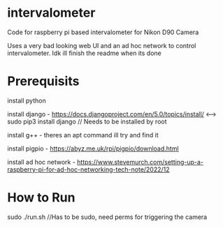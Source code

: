 # intervalometer
 
Code for raspberry pi based intervalometer for Nikon D90 Camera

Uses a very bad looking web UI and an ad hoc network to control intervalometer. Idk ill finish the readme when its done


# Prerequisits
install python

install django - https://docs.djangoproject.com/en/5.0/topics/install/ <--> sudo pip3 install django // Needs to be installed by root

install g++ - theres an apt command ill try and find it

install pigpio - https://abyz.me.uk/rpi/pigpio/download.html

install ad hoc network - https://www.stevemurch.com/setting-up-a-raspberry-pi-for-ad-hoc-networking-tech-note/2022/12

# How to Run
sudo ./run.sh   //Has to be sudo, need perms for triggering the camera
